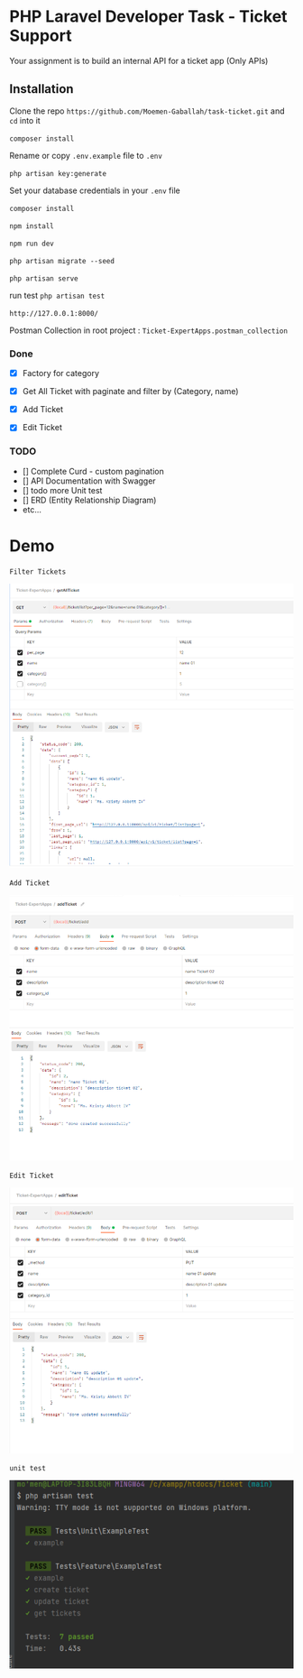 # PHP Laravel Developer Task - Ticket Support

Your assignment is to build an internal API for a ticket app (Only APIs)


## Installation

Clone the repo `https://github.com/Moemen-Gaballah/task-ticket.git` and `cd` into it

`composer install`

Rename or copy `.env.example` file to `.env`

`php artisan key:generate`

Set your database credentials in your `.env` file


`composer install`

`npm install`

`npm run dev`

`php artisan migrate --seed`

`php artisan serve`

run test `php artisan test`

`http://127.0.0.1:8000/`

[//]: # (Basic API Documentation : `http://127.0.0.1:8000/request-docs`)

Postman Collection in root project  : `Ticket-ExpertApps.postman_collection`

### Done

- [x] Factory for category
- [x] Get All Ticket with paginate and filter by (Category, name)
- [x] Add Ticket
- [x] Edit Ticket


### TODO
- [] Complete Curd - custom pagination
- [] API Documentation with Swagger
- [] todo more Unit test
- [] ERD (Entity Relationship Diagram)
- etc...


# Demo


`Filter Tickets`

![image](https://raw.githubusercontent.com/Moemen-Gaballah/task-ticket/main/public/demo/filterTickets.png)

`Add Ticket`

![image](https://raw.githubusercontent.com/Moemen-Gaballah/task-ticket/main/public/demo/addTicket.png)

`Edit Ticket`

![image](https://raw.githubusercontent.com/Moemen-Gaballah/task-ticket/main/public/demo/editTicket.png)

`unit test`

![image](https://raw.githubusercontent.com/Moemen-Gaballah/task-ticket/main/public/demo/unitTest.png)



